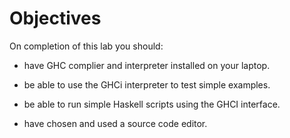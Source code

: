 # Objectives

On completion of this lab you should:

- have GHC complier and interpreter installed on your laptop.

- be able to use the GHCi interpreter to test simple examples. 

- be able to run simple Haskell scripts using the GHCI interface.

- have chosen and used a source code editor.
